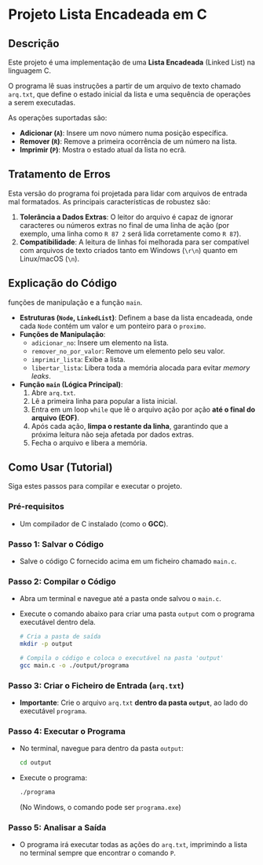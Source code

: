 # Projeto Lista Encadeada em C

## Descrição

Este projeto é uma implementação de uma **Lista Encadeada** (Linked List) na linguagem C.

O programa lê suas instruções a partir de um arquivo de texto chamado `arq.txt`, que define o estado inicial da lista e uma sequência de operações a serem executadas.

As operações suportadas são:
* **Adicionar (`A`)**: Insere um novo número numa posição específica.
* **Remover (`R`)**: Remove a primeira ocorrência de um número na lista.
* **Imprimir (`P`)**: Mostra o estado atual da lista no ecrã.

## Tratamento de Erros

Esta versão do programa foi projetada para lidar com arquivos de entrada mal formatados. As principais características de robustez são:

1.  **Tolerância a Dados Extras**: O leitor do arquivo é capaz de ignorar caracteres ou números extras no final de uma linha de ação (por exemplo, uma linha como `R 87 2` será lida corretamente como `R 87`).
2.  **Compatibilidade**: A leitura de linhas foi melhorada para ser compatível com arquivos de texto criados tanto em Windows (`\r\n`) quanto em Linux/macOS (`\n`).

## Explicação do Código

funções de manipulação e a função `main`.

* **Estruturas (`Node`, `LinkedList`)**: Definem a base da lista encadeada, onde cada `Node` contém um valor e um ponteiro para o `proximo`.
* **Funções de Manipulação**:
    * `adicionar_no`: Insere um elemento na lista.
    * `remover_no_por_valor`: Remove um elemento pelo seu valor.
    * `imprimir_lista`: Exibe a lista.
    * `libertar_lista`: Libera toda a memória alocada para evitar *memory leaks*.
* **Função `main` (Lógica Principal)**:
    1.  Abre `arq.txt`.
    2.  Lê a primeira linha para popular a lista inicial.
    3.  Entra em um loop `while` que lê o arquivo ação por ação **até o final do arquivo (EOF)**.
    4.  Após cada ação, **limpa o restante da linha**, garantindo que a próxima leitura não seja afetada por dados extras.
    5.  Fecha o arquivo e libera a memória.

## Como Usar (Tutorial)

Siga estes passos para compilar e executar o projeto.

### Pré-requisitos
* Um compilador de C instalado (como o **GCC**).

### Passo 1: Salvar o Código
* Salve o código C fornecido acima em um ficheiro chamado `main.c`.

### Passo 2: Compilar o Código
* Abra um terminal e navegue até a pasta onde salvou o `main.c`.
* Execute o comando abaixo para criar uma pasta `output` com o programa executável dentro dela.

    ```sh
    # Cria a pasta de saída
    mkdir -p output

    # Compila o código e coloca o executável na pasta 'output'
    gcc main.c -o ./output/programa
    ```

### Passo 3: Criar o Ficheiro de Entrada (`arq.txt`)
* **Importante**: Crie o arquivo `arq.txt` **dentro da pasta `output`**, ao lado do executável `programa`.

### Passo 4: Executar o Programa
* No terminal, navegue para dentro da pasta `output`:
    ```sh
    cd output
    ```
* Execute o programa:
    ```sh
    ./programa
    ```
    (No Windows, o comando pode ser `programa.exe`)

### Passo 5: Analisar a Saída
* O programa irá executar todas as ações do `arq.txt`, imprimindo a lista no terminal sempre que encontrar o comando `P`.